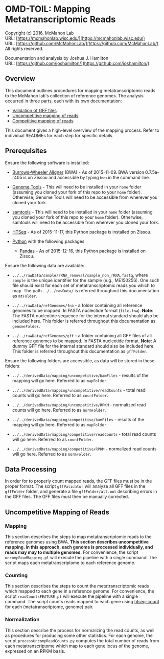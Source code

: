 OMD-TOIL: Mapping Metatranscriptomic Reads
===
Copyright (c) 2016, McMahon Lab  
URL: [https://mcmahonlab.wisc.edu/](https://mcmahonlab.wisc.edu/)  
URL: [https://github.com/McMahonLab/](https://github.com/McMahonLab/)  
All rights reserved.

Documentation and analysis by Joshua J. Hamilton  
URL: [https://github.com/joshamilton/](https://github.com/joshamilton/)  

Overview
--
This document outlines procedures for mapping metatranscriptomic reads to the McMahon lab's collection of reference genomes. The analysis occurred in three parts, each with its own documentation:
  * [Validation of GFF files](10a_gffValidation/README.md)  
  * [Uncompetitive mapping of reads](10b_uncompetitive/README.md)    
  * [Competitive mapping of reads](10c_competitive/README.md)  

This document gives a high-level overview of the mapping process. Refer to individual READMEs for each step for specific details.

Prerequisites
--
Ensure the following software is installed:  

* [Burrows-Wheeler Aligner](http://bio-bwa.sourceforge.net/) (BWA) - As of 2015-11-09. BWA version 0.7.5a-r405 is on Zissou and accessible by typing `bwa` in the command line.

* [Genome Tools](http://genometools.org/pub/) - This will need to be installed in your `home` folder (assuming you cloned your fork of this repo to your `home` folder). Otherwise, Genome Tools will need to be accessible from wherever you cloned your fork.

* [samtools](http://www.htslib.org/download/) - This will need to be installed in your `home` folder  (assuming you cloned your fork of this repo to your `home` folder). Otherwise, samtools will need to be accessible from wherever you cloned your fork.

* [HTSeq](http://www-huber.embl.de/HTSeq/doc/overview.html) - As of 2015-11-17, this Python package is installed on Zissou.

* [Python](https://www.python.org/) with the following packages
    * [Pandas](http://pandas.pydata.org/) - As of 2015-12-16, this Python package is installed on Zissou.

Ensure the following data are available:  

* `../../rawData/sample/rRNA_removal/sample_non_rRNA.fastq`, where `sample` is the unique identifier for the sample (e.g., ME150256). One such file should exist for each set of metatranscriptomic reads you which to map. The path `../../rawData/` is referred throughout this documentation as `mtFolder`.

* `../../rawData/refGenomes/fna` -  a folder containing all reference genomes to be mapped. In FASTA nucleotide format (`file.fna`). __Note__: The FASTA nucleotide sequence for the internal standard should also be included here. This folder is referred throughout this documentation as `genomeFolder`.

* `../../rawData/refGenomes/gff` -  a folder containing all GFF files of all reference genomes to be mapped. In FASTA nucleotide format. __Note__: A dummy GFF file for the internal standard should also be included here. This folder is referred throughout this documentation as `gffFolder`.

Ensure the following folders are accessible, as data will be stored in these folders:

* `../../derivedData/mapping/uncompetitive/bamFiles` - results of the mapping will go here. Referred to as `mapFolder`.

* `../../derivedData/mapping/uncompetitive/readCounts` - total read counts will go here. Referred to as `countFolder`.

* `../../derivedData/mapping/uncompetitive/RPKM` - normalized read counts will go here. Referred to as `normFolder`.

* `../../derivedData/mapping/competitive/bamFiles` - results of the mapping will go here. Referred to as `mapFolder`.

* `../../derivedData/mapping/competitive/readCounts` - total read counts will go here. Referred to as `countFolder`.

* `../../derivedData/mapping/competitive/RPKM` - normalized read counts will go here. Referred to as `normFolder`.

Data Processing
--
In order for to properly count mapped reads, the GFF files must be in the proper format. The script `gffValidator` will analyze all GFF files in the `gffFolder` folder, and generate a file `gffFolder/all.out` describing errors in the GFF files. The GFF files must then be manually corrected.

Uncompetitive Mapping of Reads
--

### Mapping
This section describes the steps to map metatranscriptomic reads to the reference genomes using BWA. __This section describes uncompetitive mapping. In this approach, each genome is processed individually, and reads may may to multiple genomes.__ For convenience, the script `uncompReadMapping.pl` will execute the pipeline with a single command. The script maps each metatranscriptome to each reference genome.

### Counting
This section describes the steps to count the metatranscriptomic reads which mapped to each gene in a reference genome. For convenience, the script `readCountsFEATURE.pl` will execute the pipeline with a single command. The script counts reads mapped to each gene using [htseq-count](http://www-huber.embl.de/HTSeq/doc/count.html#count) for each (metatranscriptome, genome) pair.

### Normalization
This section describe the process for normalizing the read counts, as well as procedures for producing some other statistics. For each genome, the script `processUncompReadCounts.py` computes the total number of reads from each metatranscriptome which map to each gene locus of the genome, expressed on an RPKM basis.
